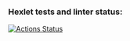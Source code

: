 ### Hexlet tests and linter status:
[![Actions Status](https://github.com/ultra59/frontend-project-46/actions/workflows/hexlet-check.yml/badge.svg)](https://github.com/ultra59/frontend-project-46/actions)